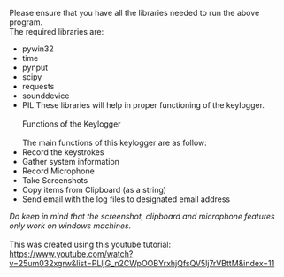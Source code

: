 Please ensure that you have all the libraries needed to run the above program.
<br>
The required libraries are:
- pywin32
- time
- pynput
- scipy
- requests
- sounddevice
- PIL
These libraries will help in proper functioning of the keylogger.
<br><br>
Functions of the Keylogger
<br><br>
The main functions of this keylogger are as follow:
- Record the keystrokes
- Gather system information
- Record Microphone
- Take Screenshots
- Copy items from Clipboard (as a string)
- Send email with the log files to designated email address

_Do keep in mind that the screenshot, clipboard and microphone features only work on windows machines._
<br><br>
This was created using this youtube tutorial:
<br>
https://www.youtube.com/watch?v=25um032xgrw&list=PLljG_n2CWpOOBYrxhjQfsQV5lj7rVBttM&index=11
